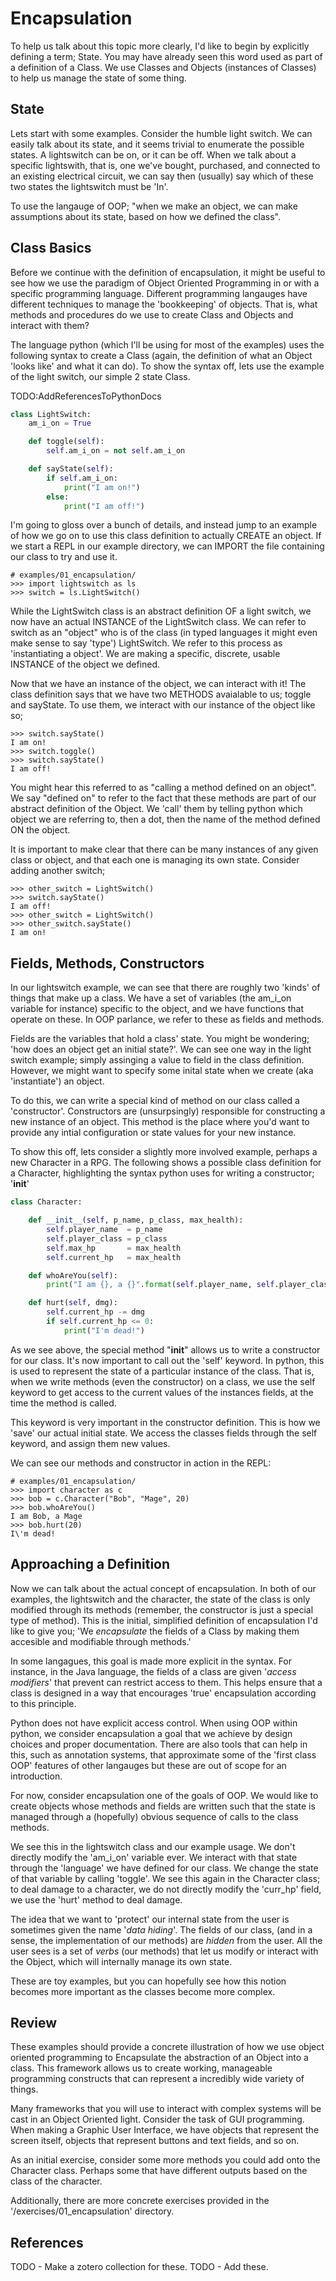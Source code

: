 # Encapsulation
To help us talk about this topic more clearly, I'd like to begin by explicitly defining a term; State. You may have already seen this word used as part of a definition of a Class. We use Classes and Objects (instances of Classes) to help us manage the state of some thing. 

## State
Lets start with some examples. Consider the humble light switch. We can easily talk about its state, and it seems trivial to enumerate the possible states. A lightswitch can be on, or it can be off. When we talk about a specific lightswith, that is, one we've bought, purchased, and connected to an existing electrical circuit, we can say then (usually) say which of these two states the lightswitch must be 'In'. 

To use the langauge of OOP; "when we make an object, we can make assumptions about its state, based on how we defined the class". 

## Class Basics
Before we continue with the definition of encapsulation, it might be useful to see how we use the paradigm of Object Oriented Programming in or with a specific programming language.  Different programming langauges have different techniques to manage the 'bookkeeping' of objects. That is, what methods and procedures do we use to create Class and Objects and interact with them? 

The language python (which I'll be using for most of the examples) uses the following syntax to create a Class (again, the definition of what an Object 'looks like' and what it can do). To show the syntax off, lets use the example of the light switch, our simple 2 state Class. 

TODO:AddReferencesToPythonDocs

```python
class LightSwitch:
    am_i_on = True

    def toggle(self):
        self.am_i_on = not self.am_i_on

    def sayState(self):
        if self.am_i_on:
            print("I am on!")
        else:
            print("I am off!")
```

I'm going to gloss over a bunch of details, and instead jump to an example of how we go on to use this class definition to actually CREATE an object. If we start a REPL in our example directory, we can IMPORT the file containing our class to try and use it. 

```shell
# examples/01_encapsulation/
>>> import lightswitch as ls
>>> switch = ls.LightSwitch()
```

While the LightSwitch class is an abstract definition OF a light switch, we now have an actual INSTANCE of the LightSwitch class. We can refer to switch as an "object" who is of the class (in typed languages it might even make sense to say 'type') LightSwitch. We refer to this process as 'instantiating a object'. We are making a specific, discrete, usable INSTANCE of the object we defined. 

Now that we have an instance of the object, we can interact with it! The class definition says that we have two METHODS avaialable to us; toggle and sayState. To use them, we interact with our instance of the object like so;

```shell
>>> switch.sayState()
I am on!
>>> switch.toggle()
>>> switch.sayState()
I am off!
```

You might hear this referred to as "calling a method defined on an object". We say "defined on" to refer to the fact that these methods are part of our abstract definition of the Object. We 'call' them by telling python which object we are referring to, then a dot, then the name of the method defined ON the object.

It is important to make clear that there can be many instances of any given class or object, and that each one is managing its own state. Consider adding another switch;

```shell
>>> other_switch = LightSwitch()
>>> switch.sayState()
I am off!  
>>> other_switch = LightSwitch()
>>> other_switch.sayState()
I am on!
```

## Fields, Methods, Constructors
In our lightswitch example, we can see that there are roughly two 'kinds' of things that make up a class. We have a set of variables (the am_i_on variable for instance) specific to the object, and we have functions that operate on these. In OOP parlance, we refer to these as fields and methods. 

Fields are the variables that hold a class' state. You might be wondering; 'how does an object get an initial state?'. We can see one way in the light switch example; simply assinging a value to field in the class definition. However, we might want to specify some inital state when we create (aka 'instantiate') an object. 

To do this, we can write a special kind of method on our class called a 'constructor'. Constructors are (unsurpsingly) responsible for constructing a new instance of an object. This method is the place where you'd want to provide any intial configuration or state values for your new instance. 

To show this off, lets consider a slightly more involved example, perhaps a new Character in a RPG. The following shows a possible class definition for a Character, highlighting the syntax python uses for writing a constructor; '__init__'

```python
class Character:

    def __init__(self, p_name, p_class, max_health):
        self.player_name  = p_name
        self.player_class = p_class 
        self.max_hp       = max_health
        self.current_hp   = max_health

    def whoAreYou(self):
        print("I am {}, a {}".format(self.player_name, self.player_class))

    def hurt(self, dmg):
        self.current_hp -= dmg
        if self.current_hp <= 0:
            print("I'm dead!")

```

As we see above, the special method "__init__" allows us to write a constructor for our class. It's now important to call out the 'self' keyword. In python, this is used to represent the state of a particular instance of the class. That is, when we write methods (even the constructor) on a class, we use the self keyword to get access to the current values of the instances fields, at the time the method is called. 

This keyword is very important in the constructor definition. This is how we 'save' our actual initial state. We access the classes fields through the self keyword, and assign them new values.

We can see our methods and constructor in action in the REPL:

```shell
# examples/01_encapsulation/
>>> import character as c 
>>> bob = c.Character("Bob", "Mage", 20)
>>> bob.whoAreYou()
I am Bob, a Mage
>>> bob.hurt(20)
I\'m dead!
```

## Approaching a Definition
Now we can talk about the actual concept of encapsulation. In both of our examples, the lightswitch and the character, the state of the class is only modified through its methods (remember, the constructor is just a special type of method). This is the initial, simplified definition of encapsulation I'd like to give you; 'We _encapsulate_ the fields of a Class by making them accesible and modifiable through methods.'

In some langagues, this goal is made more explicit in the syntax. For instance, in the Java language, the fields of a class are given '_access modifiers_' that prevent can restrict access to them. This helps ensure that a class is designed in a way that encourages 'true' encapsulation according to this principle. 

Python does not have explicit access control. When using OOP within python, we consider encapsulation a goal that we achieve by design choices and proper documentation. There are also tools that can help in this, such as annotation systems, that approximate some of the 'first class OOP' features of other langauges but these are out of scope for an introduction. 

For now, consider encapsulation one of the goals of OOP. We would like to create objects whose methods and fields are written such that the state is managed through a (hopefully) obvious sequence of calls to the class methods. 

We see this in the lightswitch class and our example usage. We don't directly modify the 'am_i_on' variable ever. We interact with that state through the 'language' we have defined for our class. We change the state of that variable by calling 'toggle'.  We see this again in the Character class; to deal damage to a character, we do not directly modify the 'curr_hp' field, we use the 'hurt' method to deal damage.

The idea that we want to 'protect' our internal state from the user is sometimes given the name '_data hiding_'. The fields of our class, (and in a sense, the implementation of our methods) are _hidden_ from the user. All the user sees is a set of _verbs_ (our methods) that let us modify or interact with the Object, which will internally manage its own state. 

These are toy examples, but you can hopefully see how this notion becomes more important as the classes become more complex. 

## Review
These examples should provide a concrete illustration of how we use object oriented programming to Encapsulate the abstraction of an Object into a class. This framework allows us to create working, manageable programming constructs that can represent a incredibly wide variety of things. 

Many frameworks that you will use to interact with complex systems will be cast in an Object Oriented light. Consider the task of GUI programming. When making a Graphic User Interface, we have objects that represent the screen itself, objects that represent buttons and text fields, and so on. 

As an initial exercise, consider some more methods you could add onto the Character class. Perhaps some that have different outputs based on the class of the character. 

Additionally, there are more concrete exercises provided in the  '/exercises/01_encapsulation' directory. 

## References
TODO - Make a zotero collection for these. 
TODO - Add these. 